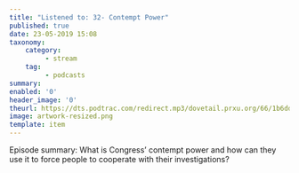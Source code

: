 ```yaml
---
title: "Listened to: 32- Contempt Power"
published: true
date: 23-05-2019 15:08
taxonomy:
    category:
         - stream
    tag:
         - podcasts
summary:
enabled: '0'
header_image: '0'
theurl: https://dts.podtrac.com/redirect.mp3/dovetail.prxu.org/66/1b6ddb1c-be01-41d9-b178-bf07b40e90e6/TCL_32_Contempt_Power_Part_01.mp3
image: artwork-resized.png
template: item
---
```

 
Episode summary: What is Congress’ contempt power and how can they use it to force people to cooperate with their investigations?
